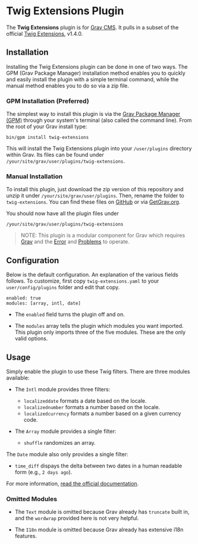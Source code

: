 # Twig Extensions Plugin

The **Twig Extensions** plugin is for [Grav CMS](http://github.com/getgrav/grav). It pulls in a subset of the official [Twig Extensions](https://github.com/twigphp/Twig-extensions), v1.4.0.

## Installation

Installing the Twig Extensions plugin can be done in one of two ways. The GPM (Grav Package Manager) installation method enables you to quickly and easily install the plugin with a simple terminal command, while the manual method enables you to do so via a zip file.

### GPM Installation (Preferred)

The simplest way to install this plugin is via the [Grav Package Manager (GPM)](http://learn.getgrav.org/advanced/grav-gpm) through your system's terminal (also called the command line).  From the root of your Grav install type:

    bin/gpm install twig-extensions

This will install the Twig Extensions plugin into your `/user/plugins` directory within Grav. Its files can be found under `/your/site/grav/user/plugins/twig-extensions`.

### Manual Installation

To install this plugin, just download the zip version of this repository and unzip it under `/your/site/grav/user/plugins`. Then, rename the folder to `twig-extensions`. You can find these files on [GitHub](https://github.com/Perlkonig/grav-plugin-twig-extensions) or via [GetGrav.org](http://getgrav.org/downloads/plugins#extras).

You should now have all the plugin files under

    /your/site/grav/user/plugins/twig-extensions
  
> NOTE: This plugin is a modular component for Grav which requires [Grav](http://github.com/getgrav/grav) and the [Error](https://github.com/getgrav/grav-plugin-error) and [Problems](https://github.com/getgrav/grav-plugin-problems) to operate.

## Configuration

Below is the default configuration. An explanation of the various fields follows. To customize, first copy `twig-extensions.yaml` to your `user/config/plugins` folder and edit that copy.

```
enabled: true
modules: [array, intl, date]

```

* The `enabled` field turns the plugin off and on.

* The `modules` array tells the plugin which modules you want imported. This plugin only imports three of the five modules. These are the only valid options.

## Usage

Simply enable the plugin to use these Twig filters. There are three modules available:

* The `Intl` module provides three filters:
  * `localizeddate` formats a date based on the locale.
  * `localizednumber` formats a number based on the locale.
  * `localizedcurrency` formats a number based on a given currency code.

* The `Array` module provides a single filter:
  * `shuffle` randomizes an array.

The `Date` module also only provides a single filter:
  * `time_diff` dispays the delta between two dates in a human readable form (e.g., `2 days ago`).

For more information, [read the official documentation](http://twig.sensiolabs.org/doc/extensions/index.html).

### Omitted Modules

* The `Text` module is omitted because Grav already has `truncate` built in, and the `wordwrap` provided here is not very helpful.

* The `I18n` module is omitted because Grav already has extensive i18n features.


